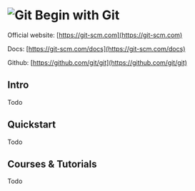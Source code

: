 # ![Git](https://rawgit.com/asankasri/begin-with-it-alpha/master/icons/bootstrap.png "Git") Begin with Git

Official website: [https://git-scm.com](https://git-scm.com)

Docs: [https://git-scm.com/docs](https://git-scm.com/docs)

Github: [https://github.com/git/git](https://github.com/git/git)

## Intro

Todo

## Quickstart

Todo

## Courses & Tutorials

Todo
